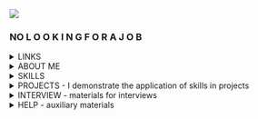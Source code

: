 ![](https://komarev.com/ghpvc/?username=yarmail)<br/>

<b><h3> NO L O O K I N G F O R  A J O B</h3></b>

<details>
<summary>LINKS</summary>
Telegram: @YarTsin <br>
Email: yarmail@yandex.ru <br>
Subscribe to Linkedin: https://www.linkedin.com/in/yar-tsin/ <br><br>
</details>

<details>
<summary>ABOUT ME</summary>
I am an experienced Java developer with over 3 years of professional experience in creating and maintaining scalable applications. I have deep knowledge in servlet development and Java application programming, as well as experience working with popular frameworks such as Spring (including Spring Boot, Spring Cloud, and Spring Security). <br><br>
I specialize in microservices development and am skilled in designing and integrating RESTful APIs. <br><br>
I confidently utilize CI/CD tools such as Jenkins and GitLab CI/CD, and have experience with containerization (Docker) and orchestration systems (Kubernetes). I am also proficient with both relational and non-relational databases, including PostgreSQL, MySQL, and MongoDB <br><br>
I actively use messaging tools such as RabbitMQ and Kafka, and I adhere to Agile/Scrum methodologies, which enable me to work effectively in teams and adapt to changes.<br><br>
In addition to technical skills, I value the importance of communication and collaboration within a team and am always ready to share knowledge and experience with colleagues. My goal is to create reliable and high-performance solutions that deliver value to users and the business.
</details>

<details>
<summary>SKILLS</summary>

**projects methods:** Agile, Scrum, Kanban <br>
**continuous integration (CI):** Jenkins, Travis CI (Codecov.io, JaCoCo)<br> 
**continuous delivery (CD):** Docker, Docker Compose <br>
**brokers:** Kafka, RabbitMQ <br>
**microservices:** Spring Cloud Discovery: Eureka Server, Eureka Client <br>
Spring Cloud Routing > Gateway, Spring Boot Actuator <br>
**Spring base:** Spring Framework, Spring Core, Spring Boot <br>
**web:** Spring WEB (Rest), Spring MVC, Lombok <br>
**security:** Spring Security <br>
**db layer:** Spring Data JPA, JPQL, JPA Named Queries, <br> 
Hibernate, HQL, jdbcTemplate, JDBC, Liquibase <br>
**db:** PostgreSQL, H2, HQLDB <br>
**front layer:** Thymeleaf, JSTL, js, Bootstrap <br>
**test:** Mockito, JUnit 5, AssertJ,  JUnit 4, Hamcrest <br>
**log:** Log4j, Slf4j <br>
**build:** Maven, Gradle <br>
**utils:** pgAdmin, Postman, curl <br>
**other:** Jsoup, Git, СheckStyle <br>
**OS:** Windows, Linux(Ubuntu) <br>
**Java:** 8-17 SE, EE (part), Java Core, OOP, SOLID, TDD, KISS, DRY, YAGNI <br>
</details>

<details>
<summary>PROJECTS - I demonstrate the application of skills in projects</summary>

<b> WORK WITH AGILE DEVELOPMENT METHODOLOGIES </b> <br>
<a href = "https://github.com/yarmail/agile_soft_dev">**agile_soft_dev**</a> - work with Agile, Scrum, Kanban <br>

<b> USE OF CONTINUOUS INTEGRATION PROGRAMS </b> <br>
<a href = "https://github.com/yarmail/jenkins_start">**jenkins_start**</a> - Используем Jenkins для автоматической сборки проекта. <br>
Добавлено описание работы с Travis CI <br>

<b> USAGE DOCKER AND DOCKER-COMPOSE </b> <br>
<a href = "https://github.com/yarmail/docker_example">**docker_example**</a> - Подключаем Docker к Java проекту <br>
<a href = "https://github.com/yarmail/docker_compose">**docker_compose**</a> - Используем Docker Compose для вывода страниц через nginx <br>

<b> USAGE MESSAGE BROKER </b> <br>
<a href = "https://github.com/yarmail/kafka_connect">**kafka_connect**</a> - Используем Kafka для передачи сообщений в Spring Boot <br>

<b> SOME PROJECTS WITH MICROSERVICES </b> <br>
<a href = "https://github.com/yarmail/task_micro">**task_micro**</a>  - Из монолитного REST сервиса делаем микросервис<br>
(Java 17, Gradle 8, Spring Boot, Spring Web, Rest, Spring Data JPA, JPQL, JPA Named Queries, <br>
Spring Cloud Discovery: Eureka Server, Eureka Client. Spring Cloud Routing > Gateway)<br>

<a href = "https://github.com/yarmail/task_back">**task_back**</a>  - монолитный Rest сервис, backend проекта TaskList<br>
(Java 17, Gradle 8, Spring Boot, Spring Web, Rest, Spring Data JPA, JPQL, JPA Named Queries) <br>

<a href = "https://github.com/yarmail/microservices_start">**microservices_start**</a>  - простой наглядный проект с микросервисами<br>
с использованием некоторых технологий Spring Cloud <br>
(Java 17, Gradle 8, Spring Boot, Spring Boot Actuator <br> 
Spring Cloud Discovery: Eureka Server, Eureka Client. Spring Cloud Routing > Gateway) <br>

<b> SOME OTHER PROJECTS </b> <br>
<a href = "https://github.com/yarmail/library"> **Library** </a> - Автоматизация работы библиотеки с помощью Spring <br>
(Spring Framework, Spring MVC, Validation, Thymeleaf, jdbcTemplate, PostgreSQL)<br>

<a href = "https://github.com/yarmail/dreamjob"> **DreamJob** </a> - Приложение по поиску работы <br>
(Spring Boot, Thymeleaf, Bootstrap, Junit5, Assertj, Liquibase, PostgreSQL, H2) <br>

<a href = "https://github.com/yarmail/job4j_grabber"> **Grabber** </a> - Parser and aggregator of vacancies from sites  <br>
(PostgreSQL, Quartz, Jsoup) <br><br>

<a href = "https://github.com/yarmail?tab=repositories"> **more projects...** </a>
</details>

<details>
<summary>INTERVIEW - materials for interviews</summary>
Здесь будем размещать материалы, которые могут пригодиться <br>
для подготовки к собеседованиям <br><br>
<a href = "https://github.com/yarmail/interview"><b>Вопросы для собеседований</b></a> - собрано более 1500 вопросов <br>
<a href = "https://github.com/yarmail/alg_grok"><b>Грокаем алгоритмы</b></a> - конспект книги, рекомендуется для начинающих <br>
<a href = "https://github.com/yarmail/alg_acmp"><b>1000 алгоритмических задач</b></a> - с сайта acmp.ru - рекомендуется для начинающих <br>
<a href = "https://github.com/yarmail/tinkoff"><b>Tinkoff</b></a> - тесты и задачи от Тинькофф <br>
<a href = "https://github.com/yarmail/yandex_tasks"><b>Yandex</b></a> - задачи и тренировки от Яндекса <br><br>
</details>

<details>
<summary>HELP - auxiliary materials</summary>
Некоторые вспомогательные материалы для начинающих Java разработчиков<br><br>
<a href = "https://github.com/yarmail/jenkins_start"><b>jenkins_start</b></a> - Описание и начало работ с Jenkins<br>
<a href = "https://github.com/yarmail/kafka_connect"><b>kafka_start</b></a> - Простой пример работы с Kafka<br>
<a href = "https://github.com/yarmail/docker_compose"><b>docker_compose</b></a> - Подключение и пример работы с Docker Compose<br>
<a href = "https://github.com/yarmail/ubuntu"><b>ubuntu</b></a> - Ubuntu для тех, кто только переходит с Windows<br>
<a href = "https://github.com/yarmail/microservices_start"><b>microservices_start</b></a> - Простой наглядный пример создания микросервисов<br>
<a href = "https://github.com/yarmail/postgresql_lessons"><b>postgresql_lessons</b></a> - отдельные темы по PostgreSQL с примерами для начинающих<br>
</details>

